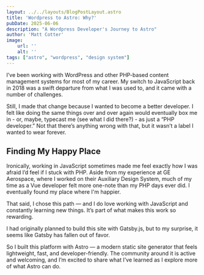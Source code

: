 ```yaml
---
layout: ../../layouts/BlogPostLayout.astro
title: 'Wordpress to Astro: Why?'
pubDate: 2025-06-06
description: "A Wordpress Developer's Journey to Astro"
author: 'Matt Cotter'
image:
    url: ''
    alt: ''
tags: ["astro", "wordpress", "design system"]
---
```


I’ve been working with WordPress and other PHP-based content management systems for most of my career. My switch to JavaScript back in 2018 was a swift departure from what I was used to, and it came with a number of challenges.

Still, I made that change because I wanted to become a better developer. I felt like doing the same things over and over again would eventually box me in - or, maybe, typecast me (see what I did there?) - as just a “PHP developer.” Not that there’s anything wrong with that, but it wasn’t a label I wanted to wear forever.

## Finding My Happy Place

Ironically, working in JavaScript sometimes made me feel exactly how I was afraid I’d feel if I stuck with PHP. Aside from my experience at GE Aerospace, where I worked on their Auxiliary Design System, much of my time as a Vue developer felt more one-note than my PHP days ever did. I eventually found my place where I'm happier.

That said, I chose this path — and I do love working with JavaScript and constantly learning new things. It’s part of what makes this work so rewarding.

I had originally planned to build this site with Gatsby.js, but to my surprise, it seems like Gatsby has fallen out of favor.

So I built this platform with Astro — a modern static site generator that feels lightweight, fast, and developer-friendly. The community around it is active and welcoming, and I’m excited to share what I’ve learned as I explore more of what Astro can do.